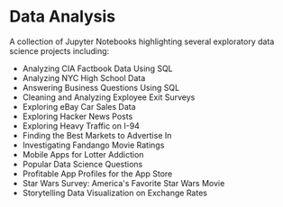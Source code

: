 # Data Analysis
A collection of Jupyter Notebooks highlighting several exploratory data science projects including:

- Analyzing CIA Factbook Data Using SQL 
- Analyzing NYC High School Data
- Answering Business Questions Using SQL
- Cleaning and Analyzing Exployee Exit Surveys
- Exploring eBay Car Sales Data
- Exploring Hacker News Posts
- Exploring Heavy Traffic on I-94
- Finding the Best Markets to Advertise In
- Investigating Fandango Movie Ratings
- Mobile Apps for Lotter Addiction
- Popular Data Science Questions
- Profitable App Profiles for the App Store
- Star Wars Survey: America's Favorite Star Wars Movie
- Storytelling Data Visualization on Exchange Rates

